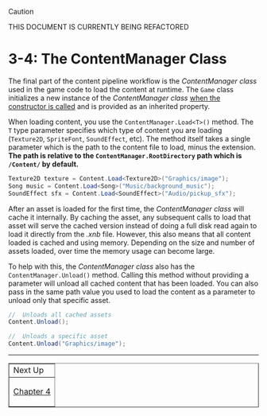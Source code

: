 > [!CAUTION]
> THIS DOCUMENT IS CURRENTLY BEING REFACTORED


# 3-4: The ContentManager Class

The final part of the content pipeline workflow is the *ContentManager class* used in the game code to load the content at runtime. The `Game` class initializes a new instance of the *ContentManager class* [when the constructor is called](./05_the_game_class.md#the-game1-constructor) and is provided as an inherited property.

When loading content, you use the `ContentManager.Load<T>()` method.  The `T` type parameter specifies which type of content you are loading (`Texture2D`, `SpriteFont`, `SoundEffect`, etc).  The method itself takes a single parameter which is the path to the content file to load, minus the extension.  **The path is relative to the `ContentManager.RootDirectory` path which is `/Content/` by default.**  
   
```cs
Texture2D texture = Content.Load<Texture2D>("Graphics/image");
Song music = Content.Load<Song>("Music/background_music");
SoundEffect sfx = Content.Load<SoundEffect>("Audio/pickup_sfx");
```

After an asset is loaded for the first time, the *ContentManager class* will cache it internally.  By caching the asset, any subsequent calls to load that asset will serve the cached version instead of doing a full disk read again to load it directly from the *.xnb* file.  However, this also means that all content loaded is cached and using memory.  Depending on the size and number of assets loaded, over time the memory usage can become large.

To help with this, the *ContentManager class* also has the `ContentManager.Unload()` method.  Calling this method without providing a parameter will unload all cached content that has been loaded. You can also pass in the same path value you used to load the content as a parameter to unload only that specific asset.

```cs
//  Unloads all cached assets
Content.Unload();

//  Unloads a specific asset
Content.Unload("Graphics/image");
```
---

<div align="right"><table border=1><tr><td>Next Up</td></tr><tr><td>

[Chapter 4]()

</td></tr></table></div>
